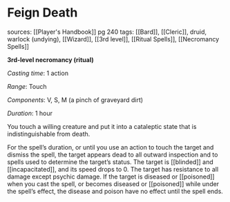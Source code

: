 # Feign Death
sources: [[Player's Handbook]] pg 240
tags: [[Bard]], [[Cleric]], druid, warlock (undying), [[Wizard]], [[3rd level]], [[Ritual Spells]], [[Necromancy Spells]]

**3rd-level necromancy (ritual)**

*Casting time*: 1 action

*Range*: Touch

*Components*: V, S, M (a pinch of graveyard dirt)

*Duration*: 1 hour

You touch a willing creature and put it into a cataleptic state that is indistinguishable from death.

For the spell’s duration, or until you use an action to touch the target and dismiss the spell, the target appears dead to all outward inspection and to spells used to determine the target’s status. The target is [[blinded]] and [[incapacitated]], and its speed drops to 0. The target has resistance to all damage except psychic damage. If the target is diseased or [[poisoned]] when you cast the spell, or becomes diseased or [[poisoned]] while under the spell’s effect, the disease and poison have no effect until the spell ends.

